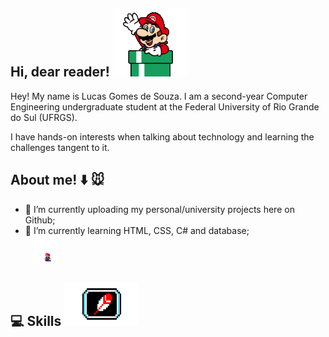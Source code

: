 ## Hi, dear reader! ![olá](mariodown.gif)
Hey! My name is Lucas Gomes de Souza. I am a second-year Computer Engineering undergraduate student at the Federal University of Rio Grande do Sul (UFRGS).

I have hands-on interests when talking about technology and learning the challenges tangent to it.

## About me! :arrow_down: :mouse: 
- 🔭 I’m currently uploading my personal/university projects here on Github; <div style="display: flex; align-items: center;">
  <li>🌱 I’m currently learning HTML, CSS, C# and database;</li><img src="mario.gif" width="40" style="margin-left: 10px;"></div>


## :computer: Skills <img src="https://github.com/lucasgdesouza/lucasgdesouza/raw/main/skills.gif" width="120" height="70">


